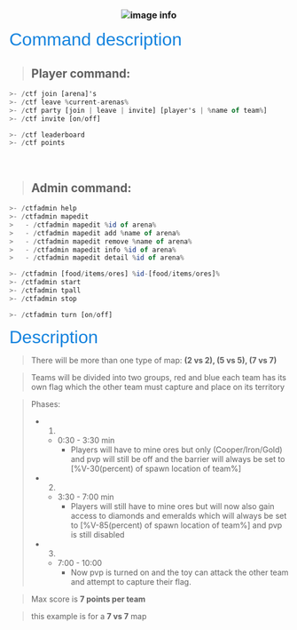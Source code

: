 
### <center>![image info](https://i.ibb.co/pvw3KXd/image.png)

<font face="Arial" size="6px" color="#1483de">Command description</font>

>## **Player command**:
```hs
>- /ctf join [arena]'s
>- /ctf leave %current-arenas%
>- /ctf party [join | leave | invite] [player's | %name of team%]
>- /ctf invite [on/off]

>- /ctf leaderboard
>- /ctf points
```

&nbsp;

>## **Admin command**:
```hs
>- /ctfadmin help
>- /ctfadmin mapedit
>   - /ctfadmin mapedit %id of arena%
>   - /ctfadmin mapedit add %name of arena%
>   - /ctfadmin mapedit remove %name of arena%
>   - /ctfadmin mapedit info %id of arena%
>   - /ctfadmin mapedit detail %id of arena%

>- /ctfadmin [food/items/ores] %id-[food/items/ores]%
>- /ctfadmin start
>- /ctfadmin tpall
>- /ctfadmin stop

>- /ctfadmin turn [on/off]
```

<font face="Arial" size="6px" color="#1483de">Description</font>

> There will be more than one type of map: **(2 vs 2), (5 vs 5), (7 vs 7)**

> Teams will be divided into two groups, red and blue
each team has its own flag which the other team must capture and place on its territory

> Phases:
>- 1. 
>   - 0:30 - 3:30 min
>       - Players will have to mine ores but only (Cooper/Iron/Gold) and pvp will still be off and the barrier will always be set to [%V-30(percent) of spawn location of team%] 
>- 2. 
>   - 3:30 - 7:00 min
>       - Players will still have to mine ores but will now also gain access to diamonds and emeralds which will always be set to [%V-85(percent) of spawn location of team%] and pvp is still disabled
>- 3.
>   - 7:00 - 10:00
>       - Now pvp is turned on and the toy can attack the other team and attempt to capture their flag. 

> Max score is **7 points per team**

> this example is for a **7 vs 7** map









